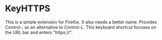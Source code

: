 # KeyHTTPS

This is a simple extension for Firefox. It also needs a better name.
Provides Control-; as an alternative to Control-L.
This keyboard shortcut focuses on the URL bar and enters "https://".